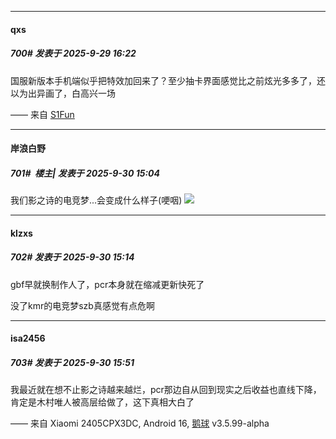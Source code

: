 ﻿
*****

####  qxs  
##### 700#       发表于 2025-9-29 16:22

国服新版本手机端似乎把特效加回来了？至少抽卡界面感觉比之前炫光多多了，还以为出异画了，白高兴一场

—— 来自 [S1Fun](https://s1fun.koalcat.com)


*****

####  岸浪白野  
##### 701#         楼主| 发表于 2025-9-30 15:04

我们影之诗的电竞梦...会变成什么样子(哽咽)
<img src="https://p.sda1.dev/27/da19e1acb162d448cbbddba6c5c04eef/image.jpg" referrerpolicy="no-referrer">


*****

####  klzxs  
##### 702#       发表于 2025-9-30 15:14

gbf早就换制作人了，pcr本身就在缩减更新快死了

没了kmr的电竞梦szb真感觉有点危啊


*****

####  isa2456  
##### 703#       发表于 2025-9-30 15:51

我最近就在想不止影之诗越来越烂，pcr那边自从回到现实之后收益也直线下降，肯定是木村唯人被高层给做了，这下真相大白了

—— 来自 Xiaomi 2405CPX3DC, Android 16, [鹅球](https://www.pgyer.com/xfPejhuq) v3.5.99-alpha

